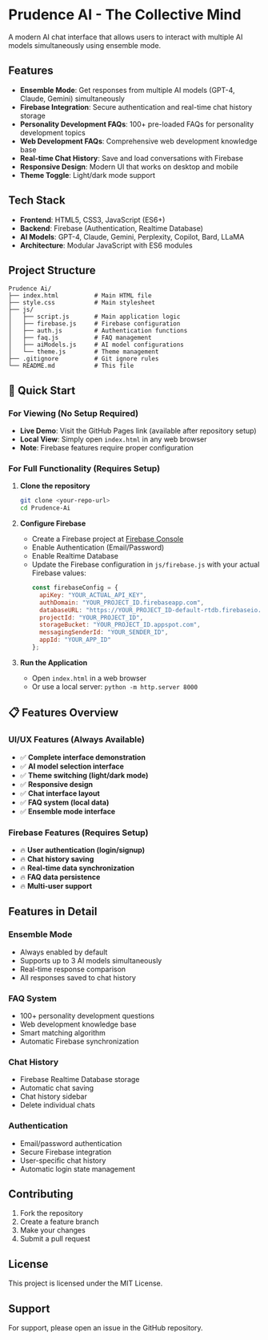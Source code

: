 ﻿# Prudence AI - The Collective Mind

A modern AI chat interface that allows users to interact with multiple AI models simultaneously using ensemble mode.

## Features

- **Ensemble Mode**: Get responses from multiple AI models (GPT-4, Claude, Gemini) simultaneously
- **Firebase Integration**: Secure authentication and real-time chat history storage
- **Personality Development FAQs**: 100+ pre-loaded FAQs for personality development topics
- **Web Development FAQs**: Comprehensive web development knowledge base
- **Real-time Chat History**: Save and load conversations with Firebase
- **Responsive Design**: Modern UI that works on desktop and mobile
- **Theme Toggle**: Light/dark mode support

## Tech Stack

- **Frontend**: HTML5, CSS3, JavaScript (ES6+)
- **Backend**: Firebase (Authentication, Realtime Database)
- **AI Models**: GPT-4, Claude, Gemini, Perplexity, Copilot, Bard, LLaMA
- **Architecture**: Modular JavaScript with ES6 modules

## Project Structure

```
Prudence Ai/
├── index.html          # Main HTML file
├── style.css           # Main stylesheet
├── js/
│   ├── script.js       # Main application logic
│   ├── firebase.js     # Firebase configuration
│   ├── auth.js         # Authentication functions
│   ├── faq.js          # FAQ management
│   ├── aiModels.js     # AI model configurations
│   └── theme.js        # Theme management
├── .gitignore          # Git ignore rules
└── README.md           # This file
```

## 🚀 Quick Start

### **For Viewing (No Setup Required)**
- **Live Demo**: Visit the GitHub Pages link (available after repository setup)
- **Local View**: Simply open `index.html` in any web browser
- **Note**: Firebase features require proper configuration

### **For Full Functionality (Requires Setup)**
1. **Clone the repository**
   ```bash
   git clone <your-repo-url>
   cd Prudence-Ai
   ```

2. **Configure Firebase**
   - Create a Firebase project at [Firebase Console](https://console.firebase.google.com/)
   - Enable Authentication (Email/Password)
   - Enable Realtime Database
   - Update the Firebase configuration in `js/firebase.js` with your actual Firebase values:
     ```javascript
     const firebaseConfig = {
       apiKey: "YOUR_ACTUAL_API_KEY",
       authDomain: "YOUR_PROJECT_ID.firebaseapp.com",
       databaseURL: "https://YOUR_PROJECT_ID-default-rtdb.firebaseio.com",
       projectId: "YOUR_PROJECT_ID",
       storageBucket: "YOUR_PROJECT_ID.appspot.com",
       messagingSenderId: "YOUR_SENDER_ID",
       appId: "YOUR_APP_ID"
     };
     ```

3. **Run the Application**
   - Open `index.html` in a web browser
   - Or use a local server: `python -m http.server 8000`

## 📋 Features Overview

### **UI/UX Features (Always Available)**
- ✅ **Complete interface demonstration**
- ✅ **AI model selection interface**
- ✅ **Theme switching (light/dark mode)**
- ✅ **Responsive design**
- ✅ **Chat interface layout**
- ✅ **FAQ system (local data)**
- ✅ **Ensemble mode interface**

### **Firebase Features (Requires Setup)**
- 🔥 **User authentication (login/signup)**
- 🔥 **Chat history saving**
- 🔥 **Real-time data synchronization**
- 🔥 **FAQ data persistence**
- 🔥 **Multi-user support**

## Features in Detail

### Ensemble Mode
- Always enabled by default
- Supports up to 3 AI models simultaneously
- Real-time response comparison
- All responses saved to chat history

### FAQ System
- 100+ personality development questions
- Web development knowledge base
- Smart matching algorithm
- Automatic Firebase synchronization

### Chat History
- Firebase Realtime Database storage
- Automatic chat saving
- Chat history sidebar
- Delete individual chats

### Authentication
- Email/password authentication
- Secure Firebase integration
- User-specific chat history
- Automatic login state management

## Contributing

1. Fork the repository
2. Create a feature branch
3. Make your changes
4. Submit a pull request

## License

This project is licensed under the MIT License.

## Support

For support, please open an issue in the GitHub repository.
